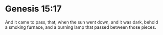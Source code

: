 # Genesis 15:17

And it came to pass, that, when the sun went down, and it was dark, behold a smoking furnace, and a burning lamp that passed between those pieces.